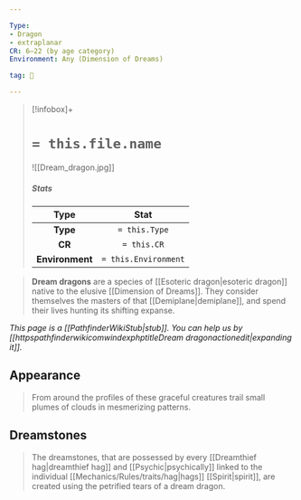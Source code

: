 ```yaml
---

Type:
- Dragon
- extraplanar
CR: 6–22 (by age category)
Environment: Any (Dimension of Dreams)

tag: 👹

---
```


> [!infobox]+
> #  `= this.file.name`
> ![[Dream_dragon.jpg]]
> ##### Stats
> Type | Stat |
> :---:|:---:|
> **Type** | `= this.Type` |
> **CR** | `= this.CR` |
> **Environment** | `= this.Environment` |



> **Dream dragons** are a species of [[Esoteric dragon|esoteric dragon]] native to the elusive [[Dimension of Dreams]]. They consider themselves the masters of that [[Demiplane|demiplane]], and spend their lives hunting its shifting expanse.



*This page is a [[PathfinderWikiStub|stub]]. You can help us by [[httpspathfinderwikicomwindexphptitleDream dragonactionedit|expanding it]].*


## Appearance

> From around the profiles of these graceful creatures trail small plumes of clouds in mesmerizing patterns.


## Dreamstones

> The dreamstones, that are possessed by every [[Dreamthief hag|dreamthief hag]] and [[Psychic|psychically]] linked to the individual [[Mechanics/Rules/traits/hag|hags]] [[Spirit|spirit]], are created using the petrified tears of a dream dragon.








